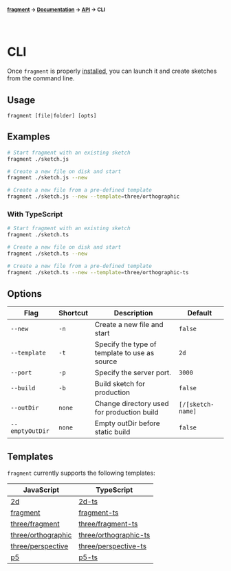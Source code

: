 #### <sup>[fragment](../../README.md) → [Documentation](../README.md) → [API](../README.md#apis) → CLI</sup>

<br>

# CLI

Once `fragment` is properly [installed](../../README.md#installation), you can launch it and create sketches from the command line.

## Usage

`fragment [file|folder] [opts]`

## Examples

```sh
# Start fragment with an existing sketch
fragment ./sketch.js

# Create a new file on disk and start
fragment ./sketch.js --new

# Create a new file from a pre-defined template
fragment ./sketch.js --new --template=three/orthographic
```

### With TypeScript

```sh
# Start fragment with an existing sketch
fragment ./sketch.ts

# Create a new file on disk and start
fragment ./sketch.ts --new

# Create a new file from a pre-defined template
fragment ./sketch.ts --new --template=three/orthographic-ts
```

## Options

| Flag            | Shortcut | Description                                   | Default           |
| --------------- | -------- | --------------------------------------------- | ----------------- |
| `--new`         | `-n`     | Create a new file and start                   | `false`           |
| `--template`    | `-t`     | Specify the type of template to use as source | `2d`              |
| `--port`        | `-p`     | Specify the server port.                      | `3000`            |
| `--build`       | `-b`     | Build sketch for production                   | `false`           |
| `--outDir`      | `none`   | Change directory used for production build    | `[/[sketch-name]` |
| `--emptyOutDir` | `none`   | Empty outDir before static build              | `false`           |

## Templates

`fragment` currently supports the following templates:

| JavaScript                                                          | TypeScript                                                             |
| ------------------------------------------------------------------- | ---------------------------------------------------------------------- |
| [2d](../../src/cli/templates/2d.js)                                 | [2d-ts](../../src/cli/templates/2d.ts)                                 |
| [fragment](../../src/cli/templates/fragment.js)                     | [fragment-ts](../../src/cli/templates/fragment.ts)                     |
| [three/fragment](../../src/cli/templates/three-fragment.js)         | [three/fragment-ts](../../src/cli/templates/three-fragment.ts)         |
| [three/orthographic](../../src/cli/templates/three-orthographic.js) | [three/orthographic-ts](../../src/cli/templates/three-orthographic.ts) |
| [three/perspective](../../src/cli/templates/three-perspective.js)   | [three/perspective-ts](../../src/cli/templates/three-perspective.ts)   |
| [p5](../../src/cli/templates/p5.js)                                 | [p5-ts](../../src/cli/templates/p5.ts)                                 |

